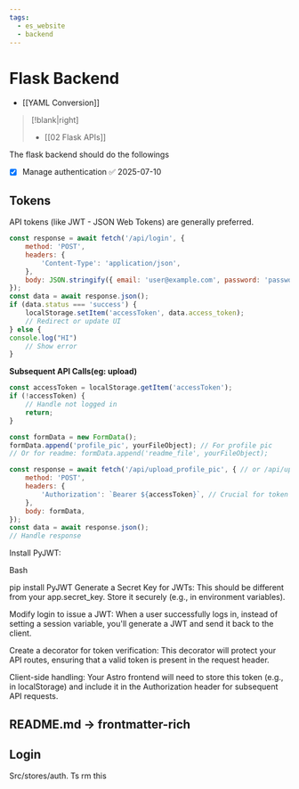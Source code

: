 ```yaml
---
tags:
  - es_website
  - backend
---
```


# Flask Backend 
- [[YAML Conversion]]

>[!blank|right]
>- [[02 Flask APIs]]

The flask backend should do the followings
- [x] Manage authentication ✅ 2025-07-10


## Tokens

API tokens (like JWT - JSON Web Tokens) are generally preferred.
```js
const response = await fetch('/api/login', {
    method: 'POST',
    headers: {
        'Content-Type': 'application/json',
    },
    body: JSON.stringify({ email: 'user@example.com', password: 'password123' }),
});
const data = await response.json();
if (data.status === 'success') {
    localStorage.setItem('accessToken', data.access_token);
    // Redirect or update UI
} else {
console.log("HI")
    // Show error
}
```

**Subsequent API Calls(eg: upload)**
```js
const accessToken = localStorage.getItem('accessToken');
if (!accessToken) {
    // Handle not logged in
    return;
}

const formData = new FormData();
formData.append('profile_pic', yourFileObject); // For profile pic
// Or for readme: formData.append('readme_file', yourFileObject);

const response = await fetch('/api/upload_profile_pic', { // or /api/upload_readme
    method: 'POST',
    headers: {
        'Authorization': `Bearer ${accessToken}`, // Crucial for token auth
    },
    body: formData,
});
const data = await response.json();
// Handle response
```

Install PyJWT:

Bash

pip install PyJWT
Generate a Secret Key for JWTs: This should be different from your app.secret_key. Store it securely (e.g., in environment variables).

Modify login to issue a JWT:
When a user successfully logs in, instead of setting a session variable, you'll generate a JWT and send it back to the client.

Create a decorator for token verification:
This decorator will protect your API routes, ensuring that a valid token is present in the request header.

Client-side handling:
Your Astro frontend will need to store this token (e.g., in localStorage) and include it in the Authorization header for subsequent API requests.
## README.md -> frontmatter-rich


## Login 

Src/stores/auth. Ts  rm this 

